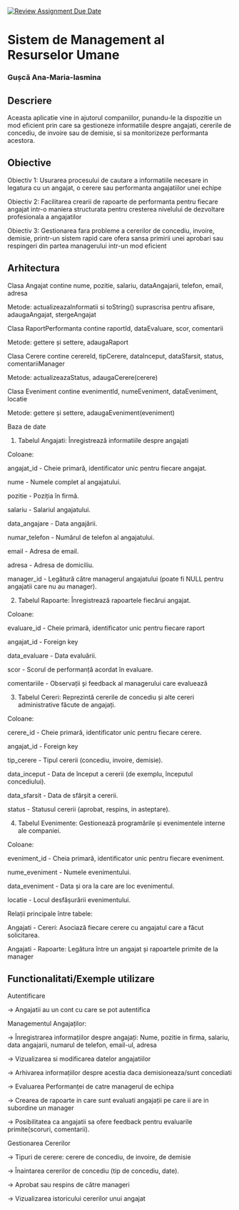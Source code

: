 [![Review Assignment Due Date](https://classroom.github.com/assets/deadline-readme-button-22041afd0340ce965d47ae6ef1cefeee28c7c493a6346c4f15d667ab976d596c.svg)](https://classroom.github.com/a/31XZyb90)
# Sistem de Management al Resurselor Umane
### Gușcă Ana-Maria-Iasmina

## Descriere
Aceasta aplicatie vine in ajutorul companiilor, punandu-le la dispozitie un mod eficient prin care sa gestioneze informatiile despre angajati, cererile de concediu, de invoire sau de demisie, si sa monitorizeze performanta acestora.


## Obiective
 Obiectiv 1: Usurarea procesului de cautare a informatiile necesare in legatura cu un angajat, o cerere sau performanta angajatiilor unei echipe 

 Obiectiv 2: Facilitarea crearii de rapoarte de performanta pentru fiecare angajat intr-o maniera structurata pentru cresterea nivelului de dezvoltare profesionala a angajatilor

 Obiectiv 3: Gestionarea fara probleme a cererilor de concediu, invoire, demisie, printr-un sistem rapid care ofera sansa primirii unei aprobari sau respingeri din partea managerului intr-un mod eficient
 

## Arhitectura
  Clasa Angajat contine nume, pozitie, salariu, dataAngajarii, telefon, email, adresa

Metode: actualizeazaInformatii si toString() suprascrisa pentru afisare, adaugaAngajat, stergeAngajat

  Clasa RaportPerformanta contine raportId, dataEvaluare, scor, comentarii

Metode: gettere și settere, adaugaRaport

  Clasa Cerere contine cerereId, tipCerere, dataInceput, dataSfarsit, status, comentariiManager

Metode: actualizeazaStatus, adaugaCerere(cerere)

  Clasa Eveniment contine evenimentId, numeEveniment, dataEveniment, locatie

Metode: gettere și settere, adaugaEveniment(eveniment)

Baza de date

1. Tabelul Angajati: Înregistrează informatiile despre angajati

 Coloane:

 angajat_id - Cheie primară, identificator unic pentru fiecare angajat.

 nume - Numele complet al angajatului.

 pozitie - Poziția în firmă.

 salariu - Salariul angajatului.

 data_angajare - Data angajării.

 numar_telefon - Numărul de telefon al angajatului.

 email - Adresa de email.

 adresa - Adresa de domiciliu.

 manager_id - Legătură către managerul angajatului (poate fi NULL pentru angajatii care nu au manager).

2. Tabelul Rapoarte: Înregistrează rapoartele fiecărui angajat.

 Coloane:

 evaluare_id - Cheie primară, identificator unic pentru fiecare raport

 angajat_id - Foreign key 

 data_evaluare - Data evaluării.

 scor - Scorul de performanță acordat în evaluare.

 comentariile - Observații și feedback al managerului care evaluează 

3. Tabelul Cereri: Reprezintă cererile de concediu și alte cereri administrative făcute de angajați.

 Coloane:

 cerere_id - Cheie primară, identificator unic pentru fiecare cerere.

 angajat_id - Foreign key

 tip_cerere - Tipul cererii (concediu, invoire, demisie).

 data_inceput - Data de început a cererii (de exemplu, începutul concediului).

 data_sfarsit - Data de sfârșit a cererii.

 status - Statusul cererii (aprobat, respins, in asteptare).

4. Tabelul Evenimente: Gestionează programările și evenimentele interne ale companiei.

 Coloane:

 eveniment_id - Cheia primară, identificator unic pentru fiecare eveniment.

 nume_eveniment - Numele evenimentului.

 data_eveniment - Data și ora la care are loc evenimentul.

 locatie - Locul desfășurării evenimentului.

Relații principale între tabele:

 Angajati - Cereri: Asociază fiecare cerere cu angajatul care a făcut solicitarea.

 Angajati - Rapoarte: Legătura între un angajat și rapoartele primite de la manager 


## Functionalitati/Exemple utilizare
 Autentificare

-> Angajatii au un cont cu care se pot autentifica

 Managementul Angajaților:
 
-> Înregistrarea informațiilor despre angajați: Nume, pozitie in firma, salariu, data angajarii, numarul de telefon, email-ul, adresa

-> Vizualizarea si modificarea datelor angajatiilor

-> Arhivarea informațiilor despre acestia daca demisioneaza/sunt concediati
 
-> Evaluarea Performanței de catre managerul de echipa
 
-> Crearea de rapoarte in care sunt evaluati angajații pe care ii are in subordine un manager

-> Posibilitatea ca angajatii sa ofere feedback pentru evaluarile primite(scoruri, comentarii).

Gestionarea Cererilor
 
-> Tipuri de cerere: cerere de concediu, de invoire, de demisie

-> Înaintarea cererilor de concediu (tip de concediu, date).

-> Aprobat sau respins de către manageri

-> Vizualizarea istoricului cererilor unui angajat
